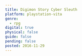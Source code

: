 ```yaml
---
title: Digimon Story Cyber Sleuth
platform: playstation-vita
genre:
  - rpg
digital: true
physical: false
guide: false
pending: false
posted: 2016-11-29
---
```

